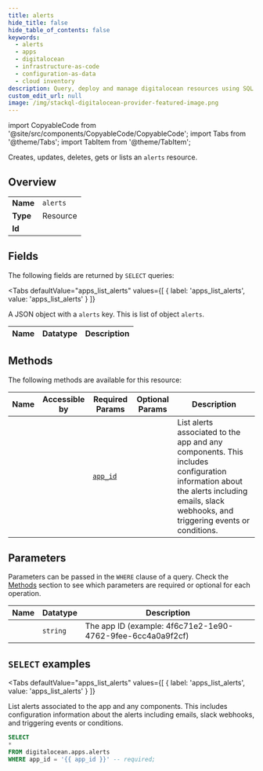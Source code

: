 ```yaml
--- 
title: alerts
hide_title: false
hide_table_of_contents: false
keywords:
  - alerts
  - apps
  - digitalocean
  - infrastructure-as-code
  - configuration-as-data
  - cloud inventory
description: Query, deploy and manage digitalocean resources using SQL
custom_edit_url: null
image: /img/stackql-digitalocean-provider-featured-image.png
---
```


import CopyableCode from '@site/src/components/CopyableCode/CopyableCode';
import Tabs from '@theme/Tabs';
import TabItem from '@theme/TabItem';

Creates, updates, deletes, gets or lists an <code>alerts</code> resource.

## Overview
<table><tbody>
<tr><td><b>Name</b></td><td><code>alerts</code></td></tr>
<tr><td><b>Type</b></td><td>Resource</td></tr>
<tr><td><b>Id</b></td><td><CopyableCode code="digitalocean.apps.alerts" /></td></tr>
</tbody></table>

## Fields

The following fields are returned by `SELECT` queries:

<Tabs
    defaultValue="apps_list_alerts"
    values={[
        { label: 'apps_list_alerts', value: 'apps_list_alerts' }
    ]}
>
<TabItem value="apps_list_alerts">

A JSON object with a `alerts` key. This is list of object `alerts`.

<table>
<thead>
    <tr>
    <th>Name</th>
    <th>Datatype</th>
    <th>Description</th>
    </tr>
</thead>
<tbody>
</tbody>
</table>
</TabItem>
</Tabs>

## Methods

The following methods are available for this resource:

<table>
<thead>
    <tr>
    <th>Name</th>
    <th>Accessible by</th>
    <th>Required Params</th>
    <th>Optional Params</th>
    <th>Description</th>
    </tr>
</thead>
<tbody>
<tr>
    <td><a href="#apps_list_alerts"><CopyableCode code="apps_list_alerts" /></a></td>
    <td><CopyableCode code="select" /></td>
    <td><a href="#parameter-app_id"><code>app_id</code></a></td>
    <td></td>
    <td>List alerts associated to the app and any components. This includes configuration information about the alerts including emails, slack webhooks, and triggering events or conditions.</td>
</tr>
</tbody>
</table>

## Parameters

Parameters can be passed in the `WHERE` clause of a query. Check the [Methods](#methods) section to see which parameters are required or optional for each operation.

<table>
<thead>
    <tr>
    <th>Name</th>
    <th>Datatype</th>
    <th>Description</th>
    </tr>
</thead>
<tbody>
<tr id="parameter-app_id">
    <td><CopyableCode code="app_id" /></td>
    <td><code>string</code></td>
    <td>The app ID (example: 4f6c71e2-1e90-4762-9fee-6cc4a0a9f2cf)</td>
</tr>
</tbody>
</table>

## `SELECT` examples

<Tabs
    defaultValue="apps_list_alerts"
    values={[
        { label: 'apps_list_alerts', value: 'apps_list_alerts' }
    ]}
>
<TabItem value="apps_list_alerts">

List alerts associated to the app and any components. This includes configuration information about the alerts including emails, slack webhooks, and triggering events or conditions.

```sql
SELECT
*
FROM digitalocean.apps.alerts
WHERE app_id = '{{ app_id }}' -- required;
```
</TabItem>
</Tabs>
